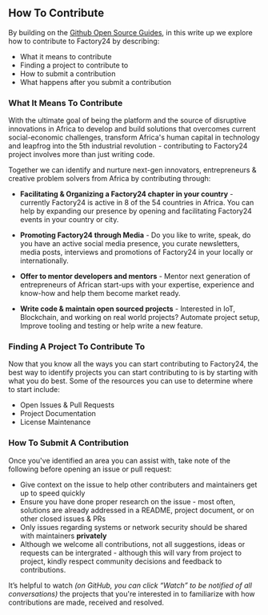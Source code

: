 ## How To Contribute 

By building on the [Github Open Source Guides](https://opensource.guide), in this write up we explore
how to contribute to Factory24 by describing:

* What it means to contribute
* Finding a project to contribute to
* How to submit a contribution
* What happens after you submit a contribution

### What It Means To Contribute

With the ultimate goal of being the platform and the source of disruptive innovations in Africa to develop 
and build solutions that overcomes current social-economic challenges, transform Africa's human capital in 
technology and leapfrog into the 5th industrial revolution - contributing to Factory24 project involves more 
than just writing code. 

Together we can identify and nurture next-gen innovators, entrepreneurs & creative problem solvers from Africa 
by contributing through:

 * **Facilitating & Organizing a Factory24 chapter in your country** - currently Factory24 is active in 8 of 
 the 54 countries in Africa. You can help by expanding our presence by opening and facilitating Factory24 
 events in your country or city. 

 * **Promoting Factory24 through Media** - Do you like to write, speak, do you have an active social media presence,
 you curate newsletters, media posts, interviews and promotions of Factory24 in your locally or internationally.

 * **Offer to mentor developers and mentors** - Mentor next generation of entrepreneurs of African start-ups with 
 your expertise, experience and know-how and help them become market ready.

 * **Write code & maintain open sourced projects** - Interested in IoT, Blockchain, and working on real world projects? 
 Automate project setup, Improve tooling and testing or help write a new feature. 

### Finding A Project To Contribute To

Now that you know all the ways you can start contributing to Factory24, the best way to identify projects you can start 
contributing to is by starting with what you do best. Some of the resources you can use to determine where to start include:

* Open Issues & Pull Requests
* Project Documentation
* License Maintenance

### How To Submit A Contribution

Once you've identified an area you can assist with, take note of the following before opening an issue or pull request:

 - Give context on the issue to help other contributers and maintainers get up to speed quickly
 - Ensure you have done proper research on the issue - most often, solutions are already addressed in a README, project 
    document, or on other closed issues & PRs
 - Only issues regarding systems or network security should be shared with maintainers **privately**
 - Although we welcome all contributions, not all suggestions, ideas or requests can be intergrated - although this will 
    vary from project to project, kindly respect community decisions and feedback to contributions.

It’s helpful to watch *(on GitHub, you can click “Watch” to be notified of all conversations)* the projects that you're interested in to familiarize with how contributions are made, received and resolved. 

### 
